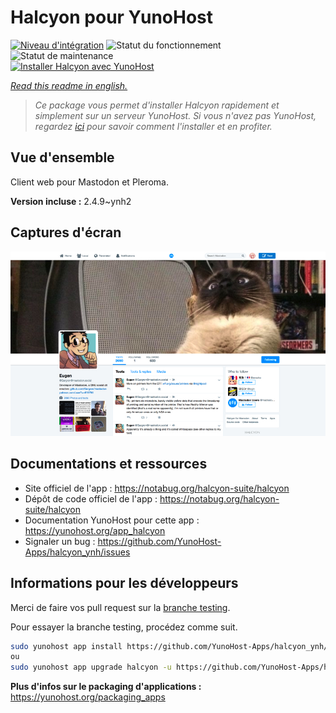 <!--
N.B.: This README was automatically generated by https://github.com/YunoHost/apps/tree/master/tools/README-generator
It shall NOT be edited by hand.
-->

# Halcyon pour YunoHost

[![Niveau d'intégration](https://dash.yunohost.org/integration/halcyon.svg)](https://dash.yunohost.org/appci/app/halcyon) ![Statut du fonctionnement](https://ci-apps.yunohost.org/ci/badges/halcyon.status.svg) ![Statut de maintenance](https://ci-apps.yunohost.org/ci/badges/halcyon.maintain.svg)  
[![Installer Halcyon avec YunoHost](https://install-app.yunohost.org/install-with-yunohost.svg)](https://install-app.yunohost.org/?app=halcyon)

*[Read this readme in english.](./README.md)*

> *Ce package vous permet d'installer Halcyon rapidement et simplement sur un serveur YunoHost.
Si vous n'avez pas YunoHost, regardez [ici](https://yunohost.org/#/install) pour savoir comment l'installer et en profiter.*

## Vue d'ensemble

Client web pour Mastodon et Pleroma.

**Version incluse :** 2.4.9~ynh2


## Captures d'écran

![Capture d'écran de Halcyon](./doc/screenshots/preview0.png)

## Documentations et ressources

* Site officiel de l'app : <https://notabug.org/halcyon-suite/halcyon>
* Dépôt de code officiel de l'app : <https://notabug.org/halcyon-suite/halcyon>
* Documentation YunoHost pour cette app : <https://yunohost.org/app_halcyon>
* Signaler un bug : <https://github.com/YunoHost-Apps/halcyon_ynh/issues>

## Informations pour les développeurs

Merci de faire vos pull request sur la [branche testing](https://github.com/YunoHost-Apps/halcyon_ynh/tree/testing).

Pour essayer la branche testing, procédez comme suit.

``` bash
sudo yunohost app install https://github.com/YunoHost-Apps/halcyon_ynh/tree/testing --debug
ou
sudo yunohost app upgrade halcyon -u https://github.com/YunoHost-Apps/halcyon_ynh/tree/testing --debug
```

**Plus d'infos sur le packaging d'applications :** <https://yunohost.org/packaging_apps>
